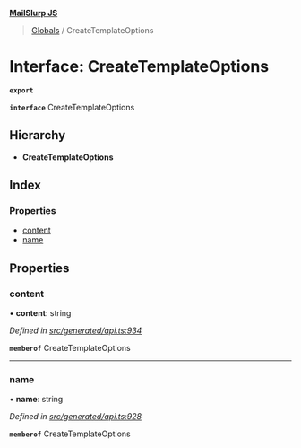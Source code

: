 **[MailSlurp JS](../README.md)**

> [Globals](../README.md) / CreateTemplateOptions

# Interface: CreateTemplateOptions

**`export`** 

**`interface`** CreateTemplateOptions

## Hierarchy

* **CreateTemplateOptions**

## Index

### Properties

* [content](createtemplateoptions.md#content)
* [name](createtemplateoptions.md#name)

## Properties

### content

•  **content**: string

*Defined in [src/generated/api.ts:934](https://github.com/mailslurp/mailslurp-client/blob/67ec74c/src/generated/api.ts#L934)*

**`memberof`** CreateTemplateOptions

___

### name

•  **name**: string

*Defined in [src/generated/api.ts:928](https://github.com/mailslurp/mailslurp-client/blob/67ec74c/src/generated/api.ts#L928)*

**`memberof`** CreateTemplateOptions
